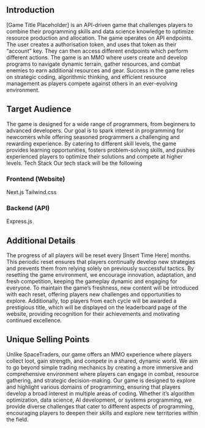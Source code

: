 ## Introduction
[Game Title Placeholder] is an API-driven game that challenges players to combine their programming skills and data science knowledge to optimize resource production and allocation. 
The game operates on API endpoints. The user creates a authorisation token, and uses that token as their “account” key. They can then access different endpoints which perform different actions.
The game is an MMO where users create and develop programs to navigate dynamic terrain, gather resources, and combat enemies to earn additional resources and gear. Success in the game relies on strategic coding, algorithmic thinking, and efficient resource management as players compete against others in an ever-evolving environment.

## Target Audience
The game is designed for a wide range of programmers, from beginners to advanced developers. Our goal is to spark interest in programming for newcomers while offering seasoned programmers a challenging and rewarding experience. By catering to different skill levels, the game provides learning opportunities, fosters problem-solving skills, and pushes experienced players to optimize their solutions and compete at higher levels.
Tech Stack
Our tech stack will be the following
### Frontend (Website)
Next.js
Tailwind.css
### Backend (API)
Express.js

## Additional Details
The progress of all players will be reset every [Insert Time Here] months. This periodic reset ensures that players continually develop new strategies and prevents them from relying solely on previously successful tactics. By resetting the game environment, we encourage innovation, adaptation, and fresh competition, keeping the gameplay dynamic and engaging for everyone.
To maintain the game’s freshness, new content will be introduced with each reset, offering players new challenges and opportunities to explore. Additionally, top players from each cycle will be awarded a prestigious title, which will be displayed on the leaderboard page of the website, providing recognition for their achievements and motivating continued excellence.

## Unique Selling Points
Unlike SpaceTraders, our game offers an MMO experience where players collect loot, gain strength, and compete in a shared, dynamic world. We aim to go beyond simple trading mechanics by creating a more immersive and comprehensive environment where players can engage in combat, resource gathering, and strategic decision-making.
Our game is designed to explore and highlight various domains of programming, ensuring that players develop a broad interest in multiple areas of coding. Whether it’s algorithm optimization, data science, AI development, or systems programming, we provide diverse challenges that cater to different aspects of programming, encouraging players to deepen their skills and explore new territories within the field.
